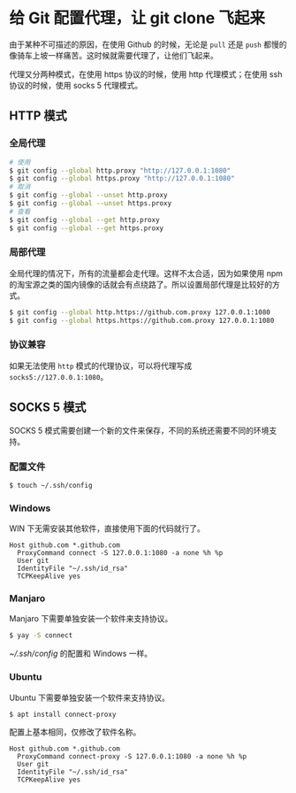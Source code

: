 # 给 Git 配置代理，让 git clone 飞起来


由于某种不可描述的原因，在使用 Github 的时候，无论是 `pull` 还是 `push` 都慢的像骑车上坡一样痛苦。这时候就需要代理了，让他们飞起来。

代理又分两种模式，在使用 https 协议的时候，使用 http 代理模式；在使用 ssh 协议的时候，使用 socks 5 代理模式。

## HTTP 模式

### 全局代理

```bash
# 使用
$ git config --global http.proxy "http://127.0.0.1:1080"
$ git config --global https.proxy "http://127.0.0.1:1080"
# 取消
$ git config --global --unset http.proxy
$ git config --global --unset https.proxy
# 查看
$ git config --global --get http.proxy
$ git config --global --get https.proxy
```

### 局部代理

全局代理的情况下，所有的流量都会走代理。这样不太合适，因为如果使用 npm 的淘宝源之类的国内镜像的话就会有点绕路了。所以设置局部代理是比较好的方式。

```bash
$ git config --global http.https://github.com.proxy 127.0.0.1:1080
$ git config --global https.https://github.com.proxy 127.0.0.1:1080
```

### 协议兼容

如果无法使用 `http` 模式的代理协议，可以将代理写成 `socks5://127.0.0.1:1080`。

## SOCKS 5 模式

SOCKS 5 模式需要创建一个新的文件来保存，不同的系统还需要不同的环境支持。

### 配置文件

```bash
$ touch ~/.ssh/config
```

### Windows

WIN 下无需安装其他软件，直接使用下面的代码就行了。

```
Host github.com *.github.com
  ProxyCommand connect -S 127.0.0.1:1080 -a none %h %p
  User git
  IdentityFile "~/.ssh/id_rsa"
  TCPKeepAlive yes
```

### Manjaro

Manjaro 下需要单独安装一个软件来支持协议。

```bash
$ yay -S connect
```

*~/.ssh/config* 的配置和 Windows 一样。

### Ubuntu

Ubuntu 下需要单独安装一个软件来支持协议。

```bash
$ apt install connect-proxy
```

配置上基本相同，仅修改了软件名称。

```
Host github.com *.github.com
  ProxyCommand connect-proxy -S 127.0.0.1:1080 -a none %h %p
  User git
  IdentityFile "~/.ssh/id_rsa"
  TCPKeepAlive yes
```



